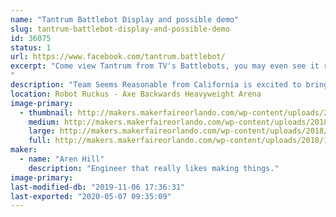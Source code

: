 ```yaml
---
name: "Tantrum Battlebot Display and possible demo"
slug: tantrum-battlebot-display-and-possible-demo
id: 36075
status: 1
url: https://www.facebook.com/tantrum.battlebot/
excerpt: "Come view Tantrum from TV's Battlebots, you may even see it running at 100%, a thing never before seen!
"
description: "Team Seems Reasonable from California is excited to bring our Battlebot to show off and hopefully inspire some people to start building more cool things."
location: Robot Ruckus - Axe Backwards Heavyweight Arena
image-primary:
  - thumbnail: http://makers.makerfaireorlando.com/wp-content/uploads/2018/10/Tantrum-Bot-S2018-1140x832-150x150.jpg
    medium: http://makers.makerfaireorlando.com/wp-content/uploads/2018/10/Tantrum-Bot-S2018-1140x832-300x219.jpg
    large: http://makers.makerfaireorlando.com/wp-content/uploads/2018/10/Tantrum-Bot-S2018-1140x832-1024x747.jpg
    full: http://makers.makerfaireorlando.com/wp-content/uploads/2018/10/Tantrum-Bot-S2018-1140x832.jpg
maker:
  - name: "Aren Hill"
    description: "Engineer that really likes making things."
image-primary: 
last-modified-db: "2019-11-06 17:36:31"
last-exported: "2020-05-07 09:35:09"
---
```

